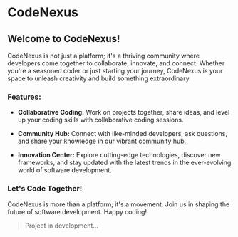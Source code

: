 # CodeNexus

## Welcome to CodeNexus!

CodeNexus is not just a platform; it's a thriving community where developers come together to collaborate, innovate, and connect. Whether you're a seasoned coder or just starting your journey, CodeNexus is your space to unleash creativity and build something extraordinary.

### Features:

- **Collaborative Coding:** Work on projects together, share ideas, and level up your coding skills with collaborative coding sessions.

- **Community Hub:** Connect with like-minded developers, ask questions, and share your knowledge in our vibrant community hub.

- **Innovation Center:** Explore cutting-edge technologies, discover new frameworks, and stay updated with the latest trends in the ever-evolving world of software development.

### Let's Code Together!

CodeNexus is more than a platform; it's a movement. Join us in shaping the future of software development. Happy coding!

> Project in development...